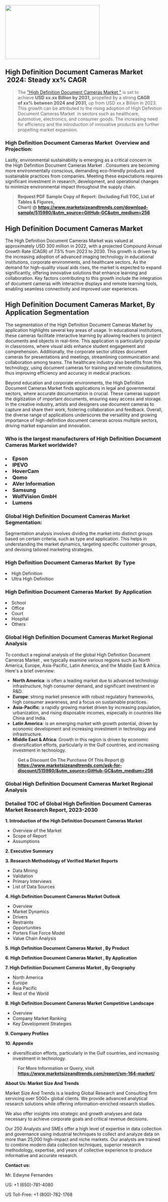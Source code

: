 <p><img class="alignnone size-medium wp-image-20088" src="https://ffe5etoiles.com/wp-content/uploads/2024/12/MST1-300x171.png" alt="" width="300" height="171" /></p><h2 id="ember46" class="ember-view reader-text-block__heading-2">High Definition Document Cameras Market &nbsp;2024: Steady&nbsp;xx% CAGR</h2><blockquote id="ember47" class="ember-view reader-text-block__blockquote">The&nbsp;<a class="app-aware-link " href="https://www.marketsizeandtrends.com/download-sample/515980/&utm_source=GitHub-GC&utm_medium=256" target="_blank" data-test-app-aware-link="">"High Definition Document Cameras Market "</a>&nbsp;is set to achieve&nbsp;<strong>USD&nbsp;xx.xx&nbsp;Billion by 2031,</strong>&nbsp;propelled by a strong&nbsp;<strong>CAGR of&nbsp;xx% between 2024 and 2031,</strong>&nbsp;up from USD xx.x Billion in 2023. This growth can be attributed to the rising adoption of&nbsp;High Definition Document Cameras Market &nbsp;in sectors such as healthcare, automotive, electronics, and consumer goods. The increasing need for efficiency and the introduction of innovative products are further propelling market expansion.</blockquote><h3 id="ember48" class="ember-view reader-text-block__heading-3">High Definition Document Cameras Market &nbsp;Overview and Projection:</h3><p id="ember49" class="ember-view reader-text-block__paragraph">Lastly, environmental sustainability is emerging as a critical concern in the&nbsp;High Definition Document Cameras Market . Consumers are becoming more environmentally conscious, demanding eco-friendly products and sustainable practices from companies. Meeting these expectations requires significant investment in research, development, and operational changes to minimize environmental impact throughout the supply chain.</p><blockquote id="ember50" class="ember-view reader-text-block__blockquote"><strong>Request PDF Sample Copy of Report: (Including Full TOC, List of Tables &amp; Figures, Chart)&nbsp;@&nbsp;<strong><a href="https://www.marketsizeandtrends.com/download-sample/515980/&utm_source=GitHub-GC&utm_medium=256" target="_blank">https://www.marketsizeandtrends.com/download-sample/515980/&utm_source=GitHub-GC&utm_medium=256</a></strong></strong></blockquote><h3 class=""> <h2>High Definition Document Cameras Market</h2><p>The High Definition Document Cameras Market was valued at approximately USD 300 million in 2022, with a projected Compound Annual Growth Rate (CAGR) of 7.5% from 2023 to 2030. This growth is driven by the increasing adoption of advanced imaging technology in educational institutions, corporate environments, and healthcare sectors. As the demand for high-quality visual aids rises, the market is expected to expand significantly, offering innovative solutions that enhance learning and collaboration. Key factors contributing to this growth include the integration of document cameras with interactive displays and remote learning tools, enabling seamless connectivity and improved user experiences.</p><h2>High Definition Document Cameras Market, By Application Segmentation</h2><p>The segmentation of the High Definition Document Cameras Market by application highlights several key areas of usage. In educational institutions, these cameras facilitate interactive learning by allowing teachers to project documents and objects in real-time. This application is particularly popular in classrooms, where visual aids enhance student engagement and comprehension. Additionally, the corporate sector utilizes document cameras for presentations and meetings, streamlining communication and collaboration among teams. The healthcare industry also benefits from this technology, using document cameras for training and remote consultations, thus improving efficiency and accuracy in medical practices.</p><p>Beyond education and corporate environments, the High Definition Document Cameras Market finds applications in legal and governmental sectors, where accurate documentation is crucial. These cameras support the digitization of important documents, ensuring easy access and storage. In the creative industry, artists and designers use document cameras to capture and share their work, fostering collaboration and feedback. Overall, the diverse range of applications underscores the versatility and growing importance of high-definition document cameras across multiple sectors, driving market expansion and innovation.</p></h3><h3 id="" class="">Who is the largest manufacturers of&nbsp;High Definition Document Cameras Market worldwide?</h3><h3 class=""></Li><Li>Epson</Li><Li> IPEVO</Li><Li> HoverCam</Li><Li> Qomo</Li><Li> AVer Information</Li><Li> Samsung</Li><Li> WolfVision GmbH</Li><Li> Lumens</h3><h3 id="ember53" class="ember-view reader-text-block__heading-3">Global&nbsp;High Definition Document Cameras Market Segmentation:</h3><p id="ember54" class="ember-view reader-text-block__paragraph">Segmentation analysis involves dividing the market into distinct groups based on certain criteria, such as type and application. This helps in understanding the market dynamics, targeting specific customer groups, and devising tailored marketing strategies.</p><h3 id="" class="">High Definition Document Cameras Market &nbsp;By Type</h3><p></Li><Li>High Definition</Li><Li> Ultra High Definition</p><h3 id="" class="">High Definition Document Cameras Market &nbsp;By Application</h3><p class=""></Li><Li>School</Li><Li> Office</Li><Li> Court</Li><Li> Hospital</Li><Li> Others</p><h3 id="ember62" class="ember-view reader-text-block__heading-3">Global High Definition Document Cameras Market Regional Analysis</h3><p id="ember63" class="ember-view reader-text-block__paragraph">To conduct a regional analysis of the global High Definition Document Cameras Market , we typically examine various regions such as North America, Europe, Asia-Pacific, Latin America, and the Middle East &amp; Africa. Here's a brief overview:</p><ul><li><strong>North America</strong>: is often a leading market due to advanced technology infrastructure, high consumer demand, and significant investment in R&amp;D.</li><li><strong>Europe</strong>: strong market presence with robust regulatory frameworks, high consumer awareness, and a focus on sustainable practices.</li><li><strong>Asia-Pacific</strong>: a rapidly growing market driven by increasing population, urbanization, and rising disposable incomes, especially in countries like China and India.</li><li><strong>Latin America</strong>: is an emerging market with growth potential, driven by economic development and increasing investment in technology and infrastructure.</li><li><strong>Middle East &amp; Africa</strong>: Growth in this region is driven by economic diversification efforts, particularly in the Gulf countries, and increasing investment in technology.</li></ul><blockquote id="ember61" class="ember-view reader-text-block__blockquote"><strong>Get a Discount On The Purchase Of This Report @ <strong><a href="https://html-cleaner.com/" target="">https://www.marketsizeandtrends.com/ask-for-discount/515980/&utm_source=GitHub-GC&utm_medium=256</a></strong></strong></blockquote><h3 id="ember62" class="ember-view reader-text-block__heading-3">Global High Definition Document Cameras Market Regional Analysis</h3><h3 id="" class="">Detailed TOC of Global High Definition Document Cameras Market Research Report, 2023-2030</h3><p id="" class=""><strong>1. Introduction of the High Definition Document Cameras Market </strong></p><ul><li>Overview of the Market</li><li>Scope of Report</li><li>Assumptions</li></ul><p id="" class=""><strong>2. Executive Summary</strong></p><p id="" class=""><strong>3. Research Methodology of Verified Market Reports</strong></p><ul><li>Data Mining</li><li>Validation</li><li>Primary Interviews</li><li>List of Data Sources</li></ul><p id="" class=""><strong>4. High Definition Document Cameras Market Outlook</strong></p><ul><li>Overview</li><li>Market Dynamics</li><li>Drivers</li><li>Restraints</li><li>Opportunities</li><li>Porters Five Force Model</li><li>Value Chain Analysis</li></ul><p id="" class=""><strong>5. High Definition Document Cameras Market , By Product</strong></p><p id="" class=""><strong>6. High Definition Document Cameras Market , By Application</strong></p><p id="" class=""><strong>7. High Definition Document Cameras Market , By Geography</strong></p><ul><li>North America</li><li>Europe</li><li>Asia Pacific</li><li>Rest of the World</li></ul><p id="" class=""><strong>8. High Definition Document Cameras Market Competitive Landscape</strong></p><ul><li>Overview</li><li>Company Market Ranking</li><li>Key Development Strategies</li></ul><p id="" class=""><strong>9. Company Profiles</strong></p><p id="" class=""><strong>10. Appendix</strong></p><ul><li>diversification efforts, particularly in the Gulf countries, and increasing investment in technology.</li></ul><blockquote id="ember65" class="ember-view reader-text-block__blockquote"><strong>For More Information or Query, visit <strong><strong><a href="https://html-cleaner.com/" target="">https://www.marketsizeandtrends.com/report/sm-164-market/</a></strong></strong></strong></blockquote><p id="" class=""><strong>About Us: Market Size And Trends</strong></p><p id="" class="">Market Size And Trends is a leading Global Research and Consulting firm servicing over 5000+ global clients. We provide advanced analytical research solutions while offering information-enriched research studies.</p><p id="" class="">We also offer insights into strategic and growth analyses and data necessary to achieve corporate goals and critical revenue decisions.</p><p id="" class="">Our 250 Analysts and SMEs offer a high level of expertise in data collection and governance using industrial techniques to collect and analyze data on more than 25,000 high-impact and niche markets. Our analysts are trained to combine modern data collection techniques, superior research methodology, expertise, and years of collective experience to produce informative and accurate research.</p><p id="" class=""><strong>Contact us:</strong></p><p id="" class="">Mr. Edwyne Fernandes</p><p id="" class="">US: +1 (650)-781-4080</p><p id="" class="">US Toll-Free: +1 (800)-782-1768</p>
